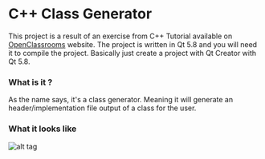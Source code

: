 # C++ Class Generator

This project is a result of an exercise from C++ Tutorial available on [OpenClassrooms](https://openclassrooms.com/courses/programmez-avec-le-langage-c/tp-zeroclassgenerator) website.
The project is written in Qt 5.8 and you will need it to compile the project. Basically just create a project with Qt Creator with Qt 5.8. <br/>

### What is it ?
As the name says, it's a class generator. Meaning it will generate an header/implementation file output of a class for the user.

### What it looks like
![alt tag](https://i.gyazo.com/e47d321630ea98527b41461c6a873cdb.png)